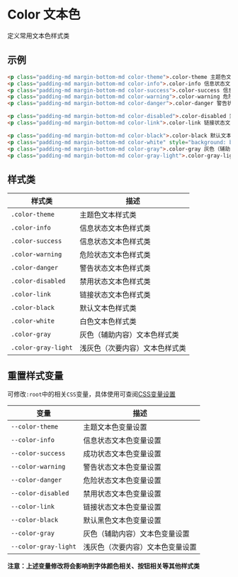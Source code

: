 # Color 文本色
定义常用文本色样式类

## 示例
```html
<p class="padding-md margin-bottom-md color-theme">.color-theme 主题色文本样式类</p>
<p class="padding-md margin-bottom-md color-info">.color-info 信息状态文本色样式类</p>
<p class="padding-md margin-bottom-md color-success">.color-success 信息状态文本色样式类</p>
<p class="padding-md margin-bottom-md color-warning">.color-warning 危险状态文本色样式类</p>
<p class="padding-md margin-bottom-md color-danger">.color-danger 警告状态文本色样式类</p>

<p class="padding-md margin-bottom-md color-disabled">.color-disabled 禁用状态文本色样式类</p>
<p class="padding-md margin-bottom-md color-link">.color-link 链接状态文本色样式类</p>

<p class="padding-md margin-bottom-md color-black">.color-black 默认文本色样式类</p>
<p class="padding-md margin-bottom-md color-white" style="background: black">.color-white 白色文本色样式类</p>
<p class="padding-md margin-bottom-md color-gray">.color-gray 灰色（辅助内容）文本色样式类</p>
<p class="padding-md margin-bottom-md color-gray-light">.color-gray-light 浅灰色（次要内容）文本色样式类</p>
```

## 样式类
样式类 | 描述
--- | ---
`.color-theme` | 主题色文本样式类
`.color-info` | 信息状态文本色样式类
`.color-success` | 信息状态文本色样式类
`.color-warning` | 危险状态文本色样式类
`.color-danger` | 警告状态文本色样式类
`.color-disabled` | 禁用状态文本色样式类
`.color-link` | 链接状态文本色样式类
`.color-black` | 默认文本色样式类
`.color-white` | 白色文本色样式类
`.color-gray` | 灰色（辅助内容）文本色样式类
`.color-gray-light` | 浅灰色（次要内容）文本色样式类

## 重置样式变量
可修改`:root`中的相关`CSS`变量，具体使用可查阅[CSS变量设置](/docs/base/variable)

变量 | 描述
--- | ---
`--color-theme` | 主题文本色变量设置
`--color-info` | 信息状态文本色变量设置
`--color-success` | 成功状态文本色变量设置
`--color-warning` | 警告状态文本色变量设置
`--color-danger` | 危险状态文本色变量设置
`--color-disabled` | 禁用状态文本色变量设置
`--color-link` | 链接状态文本色变量设置
`--color-black` | 默认黑色文本色变量设置
`--color-gray` | 灰色（辅助内容）文本色变量设置
`--color-gray-light` | 浅灰色（次要内容）文本色变量设置

**注意：上述变量修改将会影响到字体颜色相关、按钮相关等其他样式类**